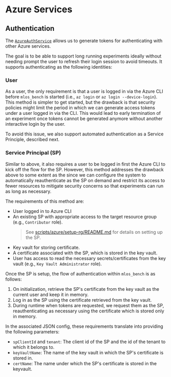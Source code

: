 # Azure Services

## Authentication

The [`AzureAuthService`](./azure_auth.py) allows us to generate tokens for authenticating with other Azure services.

The goal is to be able to support long running experiments ideally without needing prompt the user to refresh their login session to avoid timeouts.
It supports authenticating as the following identities:

### User

As a user, the only requirement is that a user is logged in via the Azure CLI before `mlos_bench` is started
(i.e., `az login` or `az login --device-login`).
This method is simpler to get started, but the drawback is that security policies might limit the period in which we can generate access tokens under a user logged in via the CLI.
This would lead to early termination of an experiment once tokens cannot be generated anymore without another interactive login by the user.

To avoid this issue, we also support automated authentication as a Service Principle, described next.

### Service Principal (SP)

Similar to above, it also requires a user to be logged in first the Azure CLI to kick off the flow for the SP.
However, this method addresses the drawback above to some extent as the since we can configure the system to automatically reauthenticate as the SP on demand and restrict its access to fewer resources to mitigate security concerns so that experiments can run as long as necessary.

The requirements of this method are:

- User logged in to Azure CLI
- An existing SP with appropriate access to the target resource group (e.g., `Contributor` role).
  > See [scripts/azure/setup-rg/README.md](../../../../../scripts/azure/setup-rg/README.md) for details on setting up the SP.
- Key vault for storing certificate.
- A certificate associated with the SP, which is stored in the key vault.
- User has access to read the necessary secrets/certificates from the key vault (e.g., `Key Vault Administrator` role).

Once the SP is setup, the flow of authentication within `mlos_bench` is as follows:

1. On initialization, retrieve the SP's certificate from the key vault as the current user and keep it in memory.
1. Log in as the SP using the certificate retrieved from the key vault.
1. During runtime when tokens are requested, we request them as the SP, reauthenticating as necessary using the certificate which is stored only in memory.

In the associated JSON config, these requirements translate into providing the following parameters:

- `spClientId` and `tenant`: The client id of the SP and the id of the tenant to which it belongs to.
- `keyVaultName`: The name of the key vault in which the SP's certificate is stored in.
- `certName`: The name under which the SP's certificate is stored in the keyvault.
